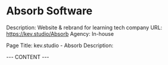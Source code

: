 # Absorb Software

Description: Website & rebrand for learning tech company
URL: https://kev.studio/Absorb
Agency: In-house

Page Title: kev.studio - Absorb
Description: 

--- CONTENT ---

